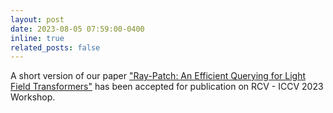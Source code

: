 ```yaml
---
layout: post
date: 2023-08-05 07:59:00-0400
inline: true
related_posts: false
---
```


A short version of our paper  <a href="https://github.com/tberriel/RayPatchQuerying/tree/main">"Ray-Patch: An Efficient Querying for Light Field Transformers"</a> has been accepted for publication on RCV - ICCV 2023 Workshop. 
